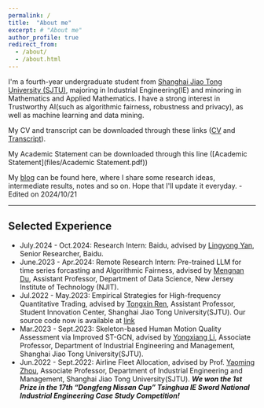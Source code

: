 ```yaml
---
permalink: /
title:  "About me"
excerpt: # "About me"
author_profile: true
redirect_from: 
  - /about/
  - /about.html
---
```


I'm a fourth-year undergraduate student from [Shanghai Jiao Tong University (SJTU)](https://me.sjtu.edu.cn/), majoring in Industrial Engineering(IE) and minoring in Mathematics and Applied Mathematics. I have a strong interest in Trustworthy AI(such as algorithmic fairness, robustness and privacy), as well as machine learning and data mining.

My CV and transcript can be downloaded through these links ([CV](files/CV_Hua_Tang.pdf) and [Transcript](files/Transcript_Hua_Tang.pdf)).

My Academic Statement can be downloaded through this line ([Academic Statement](files/Academic Statement.pdf))

My [blog](https://nolebase-template-smoky.vercel.app/) can be found here, where I share some research ideas, intermediate results, notes and so on. Hope that I'll update it everyday. - Edited on 2024/10/21

---


## **Selected Experience**

- July.2024 - Oct.2024: Research Intern: Baidu, advised by [Lingyong Yan](https://yanlingyong.net/), Senior Researcher, Baidu.
- June.2023 - Apr.2024: Remote Research Intern: Pre-trained LLM for time series forcasting and Algorithmic Fairness, advised by [Mengnan Du](https://mengnandu.com/), Assistant Professor, Department of Data Science, New Jersey Institute of Technology (NJIT). 
- Jul.2022 - May.2023: Empirical Strategies for High-frequency Quantitative Trading, advised by [Tongxin Ren](http://www.baiyulan.org.cn/leader/15/), Assistant Professor, Student Innovation Center, Shanghai Jiao Tong University(SJTU). Our source code now is available at [link](https://github.com/Ytang520/Research_on_High-frequency_Quantitative_Trading)
- Mar.2023 - Sept.2023: Skeleton-based Human Motion Quality Assessment via Improved ST-GCN, advised by [Yongxiang Li](https://me.sjtu.edu.cn/teacher_directory1/liyongxiang.html), Associate Professor, Department of Industrial Engineering and Management, Shanghai Jiao Tong University(SJTU). 
- Jun.2022 - Sept.2022: Airline Fleet Allocation, advised by Prof. [Yaoming Zhou](https://me.sjtu.edu.cn/teacher_directory1/zhouyaoming.html), Associate Professor, Department of Industrial Engineering and Management, Shanghai Jiao Tong University(SJTU). **_We won the 1st Prize in the 17th “Dongfeng Nissan Cup” Tsinghua IE Sword National Industrial Engineering Case Study Competition!_**